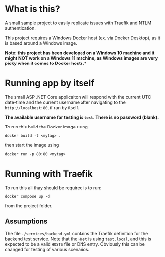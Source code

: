 # What is this?

A small sample project to easily replicate issues with Traefik and NTLM authentication.

This project requires a Windows Docker host (ex. via Docker Desktop), as it is based
around a Windows image.

**Note: this project has been developed on a Windows 10 machine and
it might NOT work on a Windows 11 machine, as Windows images are very picky when it comes
to Docker hosts.***

# Running app by itself

The small ASP .NET Core applicaiton will respond with the current UTC date-time and the current username after navigating to the `http://localhost:80`, if ran by itself.

**The available username for testing is `test`. There is no password (blank).**

To run this build the Docker image using
```
docker build -t <mytag> .
```
then start the image using
```
docker run -p 80:80 <mytag>
```

# Running with Traefik

To run this all thay should be required is to run:
```
docker compose up -d
```
from the project folder.

## Assumptions

The file `./services/backend.yml` contains the Traefik definition for the backend test service.
Note that the `Host` is using `test.local`, and this is expected to be a valid `HOSTS` file or
DNS entry. Obviously this can be changed for testing of various scenarios.